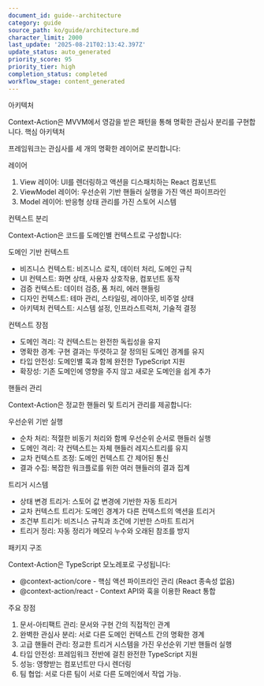 ```yaml
---
document_id: guide--architecture
category: guide
source_path: ko/guide/architecture.md
character_limit: 2000
last_update: '2025-08-21T02:13:42.397Z'
update_status: auto_generated
priority_score: 95
priority_tier: high
completion_status: completed
workflow_stage: content_generated
---
```

아키텍처

Context-Action은 MVVM에서 영감을 받은 패턴을 통해 명확한 관심사 분리를 구현합니다. 핵심 아키텍처

프레임워크는 관심사를 세 개의 명확한 레이어로 분리합니다:

레이어

1. View 레이어: UI를 렌더링하고 액션을 디스패치하는 React 컴포넌트
2. ViewModel 레이어: 우선순위 기반 핸들러 실행을 가진 액션 파이프라인  
3. Model 레이어: 반응형 상태 관리를 가진 스토어 시스템

컨텍스트 분리

Context-Action은 코드를 도메인별 컨텍스트로 구성합니다:

도메인 기반 컨텍스트
- 비즈니스 컨텍스트: 비즈니스 로직, 데이터 처리, 도메인 규칙
- UI 컨텍스트: 화면 상태, 사용자 상호작용, 컴포넌트 동작  
- 검증 컨텍스트: 데이터 검증, 폼 처리, 에러 핸들링
- 디자인 컨텍스트: 테마 관리, 스타일링, 레이아웃, 비주얼 상태
- 아키텍처 컨텍스트: 시스템 설정, 인프라스트럭처, 기술적 결정

컨텍스트 장점
- 도메인 격리: 각 컨텍스트는 완전한 독립성을 유지
- 명확한 경계: 구현 결과는 뚜렷하고 잘 정의된 도메인 경계를 유지
- 타입 안전성: 도메인별 훅과 함께 완전한 TypeScript 지원
- 확장성: 기존 도메인에 영향을 주지 않고 새로운 도메인을 쉽게 추가

핸들러 관리

Context-Action은 정교한 핸들러 및 트리거 관리를 제공합니다:

우선순위 기반 실행
- 순차 처리: 적절한 비동기 처리와 함께 우선순위 순서로 핸들러 실행
- 도메인 격리: 각 컨텍스트는 자체 핸들러 레지스트리를 유지
- 교차 컨텍스트 조정: 도메인 컨텍스트 간 제어된 통신
- 결과 수집: 복잡한 워크플로를 위한 여러 핸들러의 결과 집계

트리거 시스템
- 상태 변경 트리거: 스토어 값 변경에 기반한 자동 트리거
- 교차 컨텍스트 트리거: 도메인 경계가 다른 컨텍스트의 액션을 트리거
- 조건부 트리거: 비즈니스 규칙과 조건에 기반한 스마트 트리거
- 트리거 정리: 자동 정리가 메모리 누수와 오래된 참조를 방지

패키지 구조

Context-Action은 TypeScript 모노레포로 구성됩니다:

- @context-action/core - 핵심 액션 파이프라인 관리 (React 종속성 없음)
- @context-action/react - Context API와 훅을 이용한 React 통합

주요 장점

1. 문서-아티팩트 관리: 문서와 구현 간의 직접적인 관계
2. 완벽한 관심사 분리: 서로 다른 도메인 컨텍스트 간의 명확한 경계
3. 고급 핸들러 관리: 정교한 트리거 시스템을 가진 우선순위 기반 핸들러 실행
4. 타입 안전성: 프레임워크 전반에 걸친 완전한 TypeScript 지원
5. 성능: 영향받는 컴포넌트만 다시 렌더링
6. 팀 협업: 서로 다른 팀이 서로 다른 도메인에서 작업 가능.
